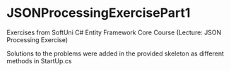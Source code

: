 # JSONProcessingExercisePart1
Exercises from SoftUni C# Entity Framework Core Course (Lecture: JSON Processing Exercise)

Solutions to the problems were added in the provided skeleton as different methods in StartUp.cs
